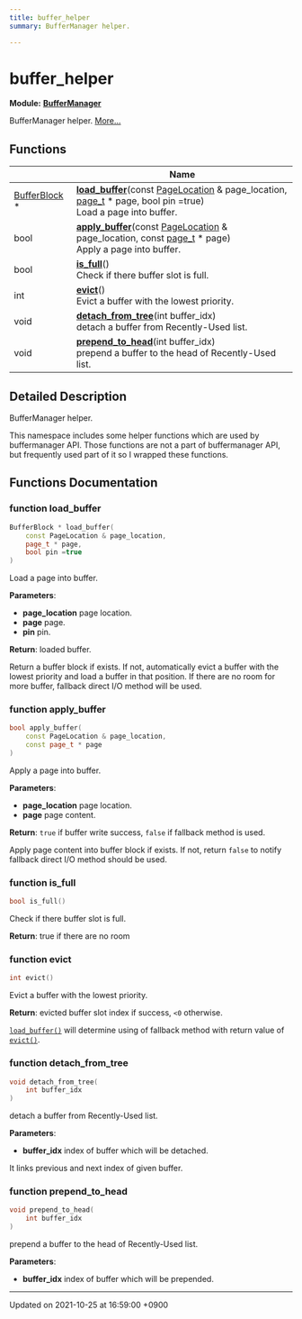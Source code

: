 ```yaml
---
title: buffer_helper
summary: BufferManager helper. 

---
```


# buffer_helper

**Module:** **[BufferManager](/Modules/group__BufferManager)**

BufferManager helper.  [More...](#detailed-description)

## Functions

|                | Name           |
| -------------- | -------------- |
| <a href="/Classes/structBufferBlock">BufferBlock</a> * | **[load_buffer](/Namespaces/namespacebuffer__helper#function-load-buffer)**(const <a href="/Modules/group__BufferManager#typedef-pagelocation">PageLocation</a> & page_location, <a href="/Modules/group__DiskSpaceManager#typedef-page-t">page_t</a> * page, bool pin =true)<br>Load a page into buffer.  |
| bool | **[apply_buffer](/Namespaces/namespacebuffer__helper#function-apply-buffer)**(const <a href="/Modules/group__BufferManager#typedef-pagelocation">PageLocation</a> & page_location, const <a href="/Modules/group__DiskSpaceManager#typedef-page-t">page_t</a> * page)<br>Apply a page into buffer.  |
| bool | **[is_full](/Namespaces/namespacebuffer__helper#function-is-full)**()<br>Check if there buffer slot is full.  |
| int | **[evict](/Namespaces/namespacebuffer__helper#function-evict)**()<br>Evict a buffer with the lowest priority.  |
| void | **[detach_from_tree](/Namespaces/namespacebuffer__helper#function-detach-from-tree)**(int buffer_idx)<br>detach a buffer from Recently-Used list.  |
| void | **[prepend_to_head](/Namespaces/namespacebuffer__helper#function-prepend-to-head)**(int buffer_idx)<br>prepend a buffer to the head of Recently-Used list.  |

## Detailed Description

BufferManager helper. 

This namespace includes some helper functions which are used by buffermanager API. Those functions are not a part of buffermanager API, but frequently used part of it so I wrapped these functions. 


## Functions Documentation

### function load_buffer

```cpp
BufferBlock * load_buffer(
    const PageLocation & page_location,
    page_t * page,
    bool pin =true
)
```

Load a page into buffer. 

**Parameters**: 

  * **page_location** page location. 
  * **page** page. 
  * **pin** pin. 


**Return**: loaded buffer. 

Return a buffer block if exists. If not, automatically evict a buffer with the lowest priority and load a buffer in that position. If there are no room for more buffer, fallback direct I/O method will be used.


### function apply_buffer

```cpp
bool apply_buffer(
    const PageLocation & page_location,
    const page_t * page
)
```

Apply a page into buffer. 

**Parameters**: 

  * **page_location** page location. 
  * **page** page content. 


**Return**: <code>true</code> if buffer write success, <code>false</code> if fallback method is used. 

Apply page content into buffer block if exists. If not, return <code>false</code> to notify fallback direct I/O method should be used.


### function is_full

```cpp
bool is_full()
```

Check if there buffer slot is full. 

**Return**: true if there are no room 

### function evict

```cpp
int evict()
```

Evict a buffer with the lowest priority. 

**Return**: evicted buffer slot index if success, <code>&lt;0</code> otherwise. 

<code><a href="/Namespaces/namespacebuffer__helper#function-load-buffer">load&#95;buffer()</a></code> will determine using of fallback method with return value of <code><a href="/Namespaces/namespacebuffer__helper#function-evict">evict()</a></code>.


### function detach_from_tree

```cpp
void detach_from_tree(
    int buffer_idx
)
```

detach a buffer from Recently-Used list. 

**Parameters**: 

  * **buffer_idx** index of buffer which will be detached. 


It links previous and next index of given buffer.


### function prepend_to_head

```cpp
void prepend_to_head(
    int buffer_idx
)
```

prepend a buffer to the head of Recently-Used list. 

**Parameters**: 

  * **buffer_idx** index of buffer which will be prepended. 






-------------------------------

Updated on 2021-10-25 at 16:59:00 +0900